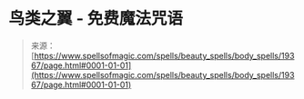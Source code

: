 <!--yml

category: 未分类

date: 2024-06-12 19:01:18

-->

# 鸟类之翼 - 免费魔法咒语

> 来源：[https://www.spellsofmagic.com/spells/beauty_spells/body_spells/19367/page.html#0001-01-01](https://www.spellsofmagic.com/spells/beauty_spells/body_spells/19367/page.html#0001-01-01)
